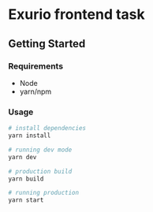 # Exurio frontend task

## Getting Started

### Requirements

- Node
- yarn/npm

### Usage

```bash
# install dependencies
yarn install

# running dev mode
yarn dev

# production build
yarn build

# running production
yarn start
```
